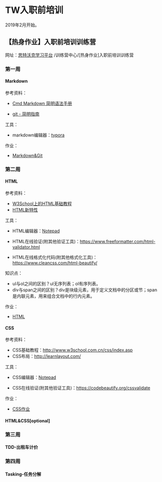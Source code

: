 # TW入职前培训

2019年2月开始。

## 【热身作业】入职前培训训练营

网址：[思特沃克学习平台](https://school.thoughtworks.cn/) /训练营中心/[热身作业]入职前培训训练营



### 第一周

#### Markdown

参考资料：

- [Cmd Markdown 简明语法手册](https://www.zybuluo.com/mdeditor?url=https://www.zybuluo.com/static/editor/md-help.markdown)

- [git - 简明指南](http://rogerdudler.github.io/git-guide/index.zh.html)

工具：

- markdown编辑器：[typora](https://typora.io/)

作业：

- [Markdown&Git](./homework/homework1.md)

  

### 第二周

#### HTML

参考资料：

- [W3School上的HTML基础教程](http://www.w3school.com.cn/html/index.asp)
- [HTML新特性](http://www.w3school.com.cn/html5/index.asp)

工具：

- HTML编辑器：[Notepad](https://notepad-plus-plus.org/)

- HTML在线验证(附其他验证工具)：<https://www.freeformatter.com/html-validator.html>
- HTML在线格式化代码(附其他格式化工具)：<https://www.cleancss.com/html-beautify/>

知识点：

- ul与ol之间的区别？ul无序列表；ol有序列表。
- div与span之间的区别？div是块级元素，用于定义文档中的分区或节；span是内联元素，用来组合文档中的行内元素。

作业：

- [HTML](./homework/homework2_1.html)

#### CSS

参考资料：

- CSS基础教程：<http://www.w3school.com.cn/css/index.asp>
- CSS布局：<http://learnlayout.com/>

工具：

- CSS编辑器：[Notepad](https://notepad-plus-plus.org/)

- CSS在线验证(附其他验证工具)：<https://codebeautify.org/cssvalidate>

作业：

- [CSS作业](./homework/homework2_2.html)

#### HTML&CSS[optional]



### 第三周

#### TDD-出租车计价





### 第四周

#### Tasking-任务分解




